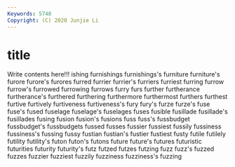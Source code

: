```yaml
---
Keywords: 5748
Copyright: (C) 2020 Junjie Li
---
```


# title

Write contents here!!!
ishing 
furnishings
furnishings's 
furniture 
furniture's 
furore 
furore's 
furores 
furred 
furrier 
furrier's 
furriers
furriest 
furring 
furrow 
furrow's 
furrowed 
furrowing 
furrows 
furry 
furs 
further
furtherance 
furtherance's 
furthered 
furthering 
furthermore 
furthermost 
furthers 
furthest 
furtive 
furtively
furtiveness 
furtiveness's 
fury 
fury's 
furze 
furze's 
fuse 
fuse's 
fused 
fuselage
fuselage's 
fuselages 
fuses 
fusible 
fusillade 
fusillade's 
fusillades 
fusing 
fusion 
fusion's
fusions 
fuss 
fuss's 
fussbudget 
fussbudget's 
fussbudgets 
fussed 
fusses 
fussier 
fussiest
fussily 
fussiness 
fussiness's 
fussing 
fussy 
fustian 
fustian's 
fustier 
fustiest 
fusty
futile 
futilely 
futility 
futility's 
futon 
futon's 
futons 
future 
future's 
futures
futuristic 
futurities 
futurity 
futurity's 
futz 
futzed 
futzes 
futzing 
fuzz 
fuzz's
fuzzed 
fuzzes 
fuzzier 
fuzziest 
fuzzily 
fuzziness 
fuzziness's 
fuzzing 
